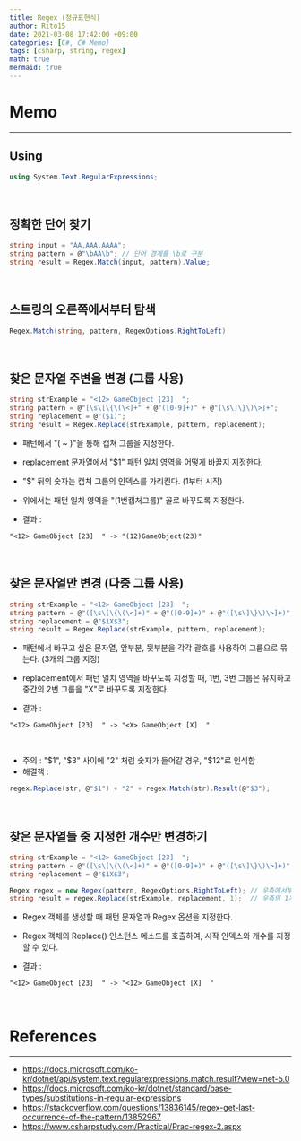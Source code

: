 ```yaml
---
title: Regex (정규표현식)
author: Rito15
date: 2021-03-08 17:42:00 +09:00
categories: [C#, C# Memo]
tags: [csharp, string, regex]
math: true
mermaid: true
---
```


# Memo
---

## Using

```cs
using System.Text.RegularExpressions;
```

<br>

## 정확한 단어 찾기

```cs
string input = "AA,AAA,AAAA";
string pattern = @"\bAA\b"; // 단어 경계를 \b로 구분
string result = Regex.Match(input, pattern).Value;
```

<br>

## 스트링의 오른쪽에서부터 탐색

```cs
Regex.Match(string, pattern, RegexOptions.RightToLeft)
```

<br>

## 찾은 문자열 주변을 변경 (그룹 사용)

```cs
string strExample = "<12> GameObject [23]  ";
string pattern = @"[\s\[\{\(\<]+" + @"([0-9]+)" + @"[\s\]\}\)\>]+";
string replacement = @"($1)";
string result = Regex.Replace(strExample, pattern, replacement);
```

- 패턴에서 "( ~ )"을 통해 캡쳐 그룹을 지정한다.

- replacement 문자열에서 "$1" 패턴 일치 영역을 어떻게 바꿀지 지정한다.

- "$" 뒤의 숫자는 캡쳐 그룹의 인덱스를 가리킨다. (1부터 시작)

- 위에서는 패턴 일치 영역을 "(1번캡처그룹)" 꼴로 바꾸도록 지정한다.

- 결과 : 

```
"<12> GameObject [23]  " -> "(12)GameObject(23)"
```

<br>

## 찾은 문자열만 변경 (다중 그룹 사용)

```cs
string strExample = "<12> GameObject [23]  ";
string pattern = @"([\s\[\{\(\<]+)" + @"([0-9]+)" + @"([\s\]\}\)\>]+)";
string replacement = @"$1X$3";
string result = Regex.Replace(strExample, pattern, replacement);
```

- 패턴에서 바꾸고 싶은 문자열, 앞부분, 뒷부분을 각각 괄호를 사용하여 그룹으로 묶는다. (3개의 그룹 지정)

- replacement에서 패턴 일치 영역을 바꾸도록 지정할 때, 1번, 3번 그룹은 유지하고 중간의 2번 그룹을 "X"로 바꾸도록 지정한다.

- 결과 : 

```
"<12> GameObject [23]  " -> "<X> GameObject [X]  "
```

<br>

- 주의 : "$1", "$3" 사이에 "2" 처럼 숫자가 들어갈 경우, "$12"로 인식함
- 해결책 : 

```cs
regex.Replace(str, @"$1") + "2" + regex.Match(str).Result(@"$3");
```


<br>

## 찾은 문자열들 중 지정한 개수만 변경하기

```cs
string strExample = "<12> GameObject [23]  ";
string pattern = @"([\s\[\{\(\<]+)" + @"([0-9]+)" + @"([\s\]\}\)\>]+)";
string replacement = @"$1X$3";

Regex regex = new Regex(pattern, RegexOptions.RightToLeft); // 우측에서부터 매치
string result = regex.Replace(strExample, replacement, 1);  // 우측의 1개만 변경
```

- Regex 객체를 생성할 때 패턴 문자열과 Regex 옵션을 지정한다.

- Regex 객체의 Replace() 인스턴스 메소드를 호출하여, 시작 인덱스와 개수를 지정할 수 있다.

- 결과 : 

```
"<12> GameObject [23]  " -> "<12> GameObject [X]  "
```

<br>

# References
---
- <https://docs.microsoft.com/ko-kr/dotnet/api/system.text.regularexpressions.match.result?view=net-5.0>
- <https://docs.microsoft.com/ko-kr/dotnet/standard/base-types/substitutions-in-regular-expressions>
- <https://stackoverflow.com/questions/13836145/regex-get-last-occurrence-of-the-pattern/13852967>
- <https://www.csharpstudy.com/Practical/Prac-regex-2.aspx>